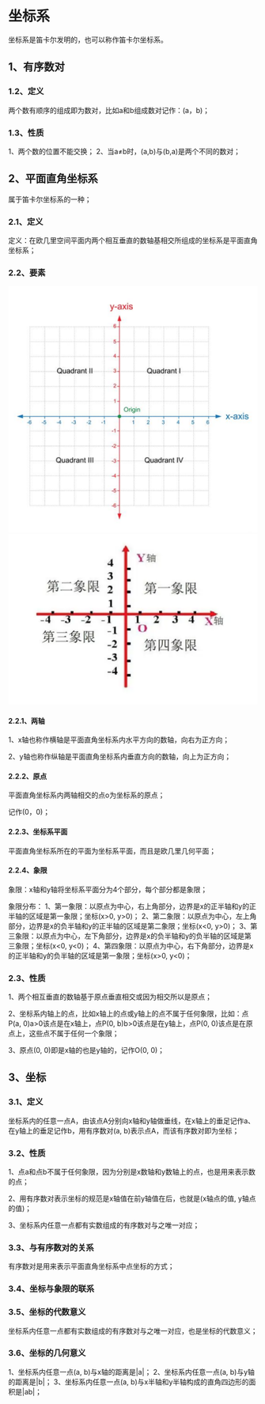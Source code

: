 # 坐标系
坐标系是笛卡尔发明的，也可以称作笛卡尔坐标系。

## 1、有序数对
### 1.2、定义
两个数有顺序的组成即为数对，比如a和b组成数对记作：(a，b)；

### 1.3、性质
1、两个数的位置不能交换；
2、当a$\ne$b时，(a,b)与(b,a)是两个不同的数对；

## 2、平面直角坐标系
属于笛卡尔坐标系的一种；

### 2.1、定义
定义：在欧几里空间平面内两个相互垂直的数轴基相交所组成的坐标系是平面直角坐标系；

### 2.2、要素
![](../images/笛卡尔坐标系1.png)
![](../images/笛卡尔坐标系2.png)

#### 2.2.1、两轴
1、x轴也称作横轴是平面直角坐标系内水平方向的数轴，向右为正方向；

2、y轴也称作纵轴是平面直角坐标系内垂直方向的数轴，向上为正方向；

#### 2.2.2、原点
平面直角坐标系内两轴相交的点o为坐标系的原点；

记作(0，0)；

#### 2.2.3、坐标系平面
平面直角坐标系所在的平面为坐标系平面，而且是欧几里几何平面；

#### 2.2.4、象限
象限：x轴和y轴将坐标系平面分为4个部分，每个部分都是象限；

象限分布：
1、第一象限：以原点为中心，右上角部分，边界是x的正半轴和y的正半轴的区域是第一象限；坐标(x>0, y>0)；
2、第二象限：以原点为中心，左上角部分，边界是x的负半轴和y的正半轴的区域是第二象限；坐标(x<0, y>0)；
3、第三象限：以原点为中心，左下角部分，边界是x的负半轴和y的负半轴的区域是第三象限；坐标(x<0, y<0)；
4、第四象限：以原点为中心，右下角部分，边界是x的正半轴和y的负半轴的区域是第一象限；坐标(x>0, y<0)；

### 2.3、性质
1、两个相互垂直的数轴基于原点垂直相交或因为相交所以是原点；

2、坐标系内轴上的点，比如x轴上的点或y轴上的点不属于任何象限，比如：点P(a, 0)a>0该点是在x轴上，点P(0, b)b>0该点是在y轴上，点P(0, 0)该点是在原点上，这些点不属于任何一个象限；

3、原点(0, 0)即是x轴的也是y轴的，记作O(0, 0)；


## 3、坐标
### 3.1、定义
坐标系内的任意一点A，由该点A分别向x轴和y轴做垂线，在x轴上的垂足记作a、在y轴上的垂足记作b，用有序数对(a, b)表示点A，而该有序数对即为坐标；

### 3.2、性质
1、点a和点b不属于任何象限，因为分别是x数轴和y数轴上的点，也是用来表示数的点；

2、用有序数对表示坐标的规范是x轴值在前y轴值在后，也就是(x轴点的值, y轴点的值)；

3、坐标系内任意一点都有实数组成的有序数对与之唯一对应；

### 3.3、与有序数对的关系
有序数对是用来表示平面直角坐标系中点坐标的方式；

### 3.4、坐标与象限的联系

### 3.5、坐标的代数意义
坐标系内任意一点都有实数组成的有序数对与之唯一对应，也是坐标的代数意义；

### 3.6、坐标的几何意义
1、坐标系内任意一点(a, b)与x轴的距离是|a|；
2、坐标系内任意一点(a, b)与y轴的距离是|b|；
3、坐标系内任意一点(a, b)与x半轴和y半轴构成的直角四边形的面积是|ab|；
